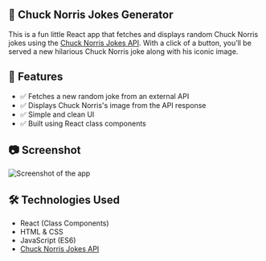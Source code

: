 ## 🧠 Chuck Norris Jokes Generator

This is a fun little React app that fetches and displays random Chuck Norris jokes using the [Chuck Norris Jokes API](https://api.chucknorris.io/). With a click of a button, you’ll be served a new hilarious Chuck Norris joke along with his iconic image.

## 🚀 Features

- ✅ Fetches a new random joke from an external API
- ✅ Displays Chuck Norris's image from the API response
- ✅ Simple and clean UI
- ✅ Built using React class components

## 📷 Screenshot

![Screenshot of the app](./jokes.png)

## 🛠️ Technologies Used

- React (Class Components)
- HTML & CSS
- JavaScript (ES6)
- [Chuck Norris Jokes API](https://api.chucknorris.io/)
